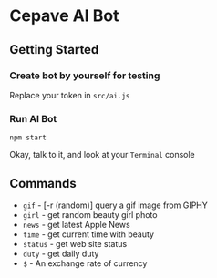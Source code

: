 # Cepave AI Bot

## Getting Started
### Create bot by yourself for testing
Replace your token in `src/ai.js`

### Run AI Bot
`npm start`

Okay, talk to it, and look at your `Terminal` console

## Commands
- `gif` - [-r (random)] query a gif image from GIPHY
- `girl` - get random beauty girl photo
- `news` - get latest Apple News 
- `time` - get current time with beauty 
- `status` - get web site status
- `duty` - get daily duty
- `$` - An exchange rate of currency
